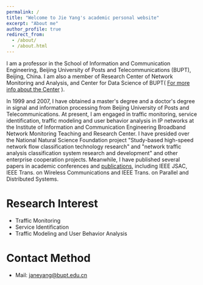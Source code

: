 ```yaml
---
permalink: /
title: "Welcome to Jie Yang's academic personal website"
excerpt: "About me"
author_profile: true
redirect_from: 
  - /about/
  - /about.html
---
```


I am a professor in the School of Information and Communication Engineering, Beijing University of Posts and Telecommunications (BUPT), Beijing, China. I am also a member of Research Center of Network Monitoring and Analysis, and Center for Data Science of BUPT( [For more info about the Center](https://bupt.io/) ).

In 1999 and 2007, I have obtained a master's degree and a doctor's degree in signal and information processing from Beijing University of Posts and Telecommunications. At present, I am engaged in traffic monitoring, service identification, traffic modeling and user behavior analysis in IP networks at the Institute of Information and Communication Engineering Broadband Network Monitoring Teaching and Research Center. I have presided over the National Natural Science Foundation project "Study-based high-speed network flow classification technology research" and "network traffic analysis classification system research and development" and other enterprise cooperation projects. Meanwhile, I have published several papers in academic conferences and [publications](/publications), including IEEE JSAC, IEEE Trans. on Wireless Communications and IEEE Trans. on Parallel and Distributed Systems.

Research Interest
======
* Traffic Monitoring
* Service Identification
* Traffic Modeling and User Behavior Analysis

Contact Method
======
* Mail: janeyang@bupt.edu.cn
